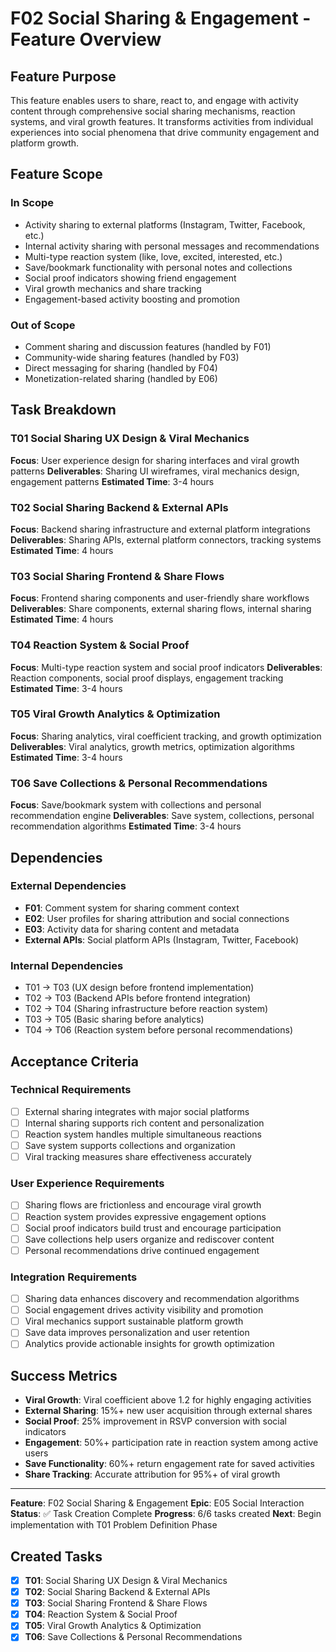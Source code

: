 # F02 Social Sharing & Engagement - Feature Overview

## Feature Purpose

This feature enables users to share, react to, and engage with activity content through comprehensive social sharing mechanisms, reaction systems, and viral growth features. It transforms activities from individual experiences into social phenomena that drive community engagement and platform growth.

## Feature Scope

### In Scope
- Activity sharing to external platforms (Instagram, Twitter, Facebook, etc.)
- Internal activity sharing with personal messages and recommendations
- Multi-type reaction system (like, love, excited, interested, etc.)
- Save/bookmark functionality with personal notes and collections
- Social proof indicators showing friend engagement
- Viral growth mechanics and share tracking
- Engagement-based activity boosting and promotion

### Out of Scope
- Comment sharing and discussion features (handled by F01)
- Community-wide sharing features (handled by F03)
- Direct messaging for sharing (handled by F04)
- Monetization-related sharing (handled by E06)

## Task Breakdown

### T01 Social Sharing UX Design & Viral Mechanics
**Focus**: User experience design for sharing interfaces and viral growth patterns
**Deliverables**: Sharing UI wireframes, viral mechanics design, engagement patterns
**Estimated Time**: 3-4 hours

### T02 Social Sharing Backend & External APIs
**Focus**: Backend sharing infrastructure and external platform integrations
**Deliverables**: Sharing APIs, external platform connectors, tracking systems
**Estimated Time**: 4 hours

### T03 Social Sharing Frontend & Share Flows
**Focus**: Frontend sharing components and user-friendly share workflows
**Deliverables**: Share components, external sharing flows, internal sharing
**Estimated Time**: 4 hours

### T04 Reaction System & Social Proof
**Focus**: Multi-type reaction system and social proof indicators
**Deliverables**: Reaction components, social proof displays, engagement tracking
**Estimated Time**: 3-4 hours

### T05 Viral Growth Analytics & Optimization
**Focus**: Sharing analytics, viral coefficient tracking, and growth optimization
**Deliverables**: Viral analytics, growth metrics, optimization algorithms
**Estimated Time**: 3-4 hours

### T06 Save Collections & Personal Recommendations
**Focus**: Save/bookmark system with collections and personal recommendation engine
**Deliverables**: Save system, collections, personal recommendation algorithms
**Estimated Time**: 3-4 hours

## Dependencies

### External Dependencies
- **F01**: Comment system for sharing comment context
- **E02**: User profiles for sharing attribution and social connections
- **E03**: Activity data for sharing content and metadata
- **External APIs**: Social platform APIs (Instagram, Twitter, Facebook)

### Internal Dependencies
- T01 → T03 (UX design before frontend implementation)
- T02 → T03 (Backend APIs before frontend integration)
- T02 → T04 (Sharing infrastructure before reaction system)
- T03 → T05 (Basic sharing before analytics)
- T04 → T06 (Reaction system before personal recommendations)

## Acceptance Criteria

### Technical Requirements
- [ ] External sharing integrates with major social platforms
- [ ] Internal sharing supports rich content and personalization
- [ ] Reaction system handles multiple simultaneous reactions
- [ ] Save system supports collections and organization
- [ ] Viral tracking measures share effectiveness accurately

### User Experience Requirements
- [ ] Sharing flows are frictionless and encourage viral growth
- [ ] Reaction system provides expressive engagement options
- [ ] Social proof indicators build trust and encourage participation
- [ ] Save collections help users organize and rediscover content
- [ ] Personal recommendations drive continued engagement

### Integration Requirements
- [ ] Sharing data enhances discovery and recommendation algorithms
- [ ] Social engagement drives activity visibility and promotion
- [ ] Viral mechanics support sustainable platform growth
- [ ] Save data improves personalization and user retention
- [ ] Analytics provide actionable insights for growth optimization

## Success Metrics

- **Viral Growth**: Viral coefficient above 1.2 for highly engaging activities
- **External Sharing**: 15%+ new user acquisition through external shares
- **Social Proof**: 25% improvement in RSVP conversion with social indicators
- **Engagement**: 50%+ participation rate in reaction system among active users
- **Save Functionality**: 60%+ return engagement rate for saved activities
- **Share Tracking**: Accurate attribution for 95%+ of viral growth

---

**Feature**: F02 Social Sharing & Engagement
**Epic**: E05 Social Interaction
**Status**: ✅ Task Creation Complete
**Progress**: 6/6 tasks created
**Next**: Begin implementation with T01 Problem Definition Phase

## Created Tasks
- [x] **T01**: Social Sharing UX Design & Viral Mechanics
- [x] **T02**: Social Sharing Backend & External APIs
- [x] **T03**: Social Sharing Frontend & Share Flows
- [x] **T04**: Reaction System & Social Proof
- [x] **T05**: Viral Growth Analytics & Optimization
- [x] **T06**: Save Collections & Personal Recommendations
